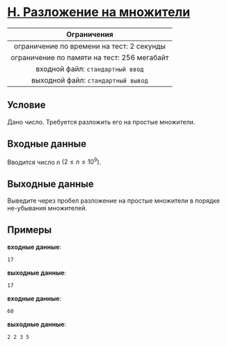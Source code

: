 # [H. Разложение на множители](H.java)

| Ограничения                                 |
|:-------------------------------------------:|
| ограничение по времени на тест: 2 секунды   |
| ограничение по памяти на тест: 256 мегабайт |
| входной файл: `стандартный ввод`            |
| выходной файл: `стандартный вывод`          |

## Условие

Дано число. Требуется разложить его на простые множители.

## Входные данные

Вводится число $n$ $(2 \leqslant n \leqslant 10^9)$.

## Выходные данные

Выведите через пробел разложение на простые множители в порядке не-убывания множителей.

## Примеры

**входные данные**:

```text
17
```

**выходные данные**:

```text
17
```

**входные данные**:

```text
60
```

**выходные данные**:

```text
2 2 3 5
```
